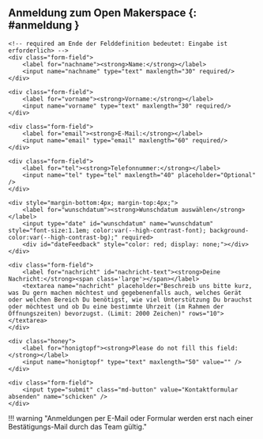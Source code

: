## Anmeldung zum Open Makerspace {: #anmeldung }

<form method="post" action="https://feedback.ruhr-uni-bochum.de/formmailer.php" name="Kontaktformular" enctype="multipart/form-data" class="form">
    <input type="hidden" name="subject"       value="Anmeldung zu einem Open Makerspace" />     
	<input type="hidden" name="recipients"    value="makerspace@ruhr-uni-bochum.de"/>
    <!-- 
	<input type="hidden" name="mail_options" value="CharSet=UTF-8, 
													PlainTemplate=template.txt, 
													TemplateMissing='', 
													Exclude=realname;honigtopf;schicken;FromAddr"/> 
	-->
	<input type="hidden" name="mail_options" value="charset=UTF-8,Exclude=realname;honigtopf;schicken;FromAddr"/>
	<input type="hidden" name="good_url"      value="https://makerspace.ruhr-uni-bochum.de/danke/"  />
	
	<!-- required am Ende der Felddefinition bedeutet: Eingabe ist erforderlich> -->
    <div class="form-field">
		<label for="nachname"><strong>Name:</strong></label>
		<input name="nachname" type="text" maxlength="30" required/>
	</div>							

	<div class="form-field">
		<label for="vorname"><strong>Vorname:</strong></label>
		<input name="vorname" type="text" maxlength="30" required/>
	</div>							

	<div class="form-field">
		<label for="email"><strong>E-Mail:</strong></label>
		<input name="email" type="email" maxlength="60" required/>
	</div>			

	<div class="form-field">
		<label for="tel"><strong>Telefonnummer:</strong></label>
		<input name="tel" type="tel" maxlength="40" placeholder="Optional" />
	</div>			

	<div style="margin-bottom:4px; margin-top:4px;">
		<label for="wunschdatum"><strong>Wunschdatum auswählen</strong></label>
		<input type="date" id="wunschdatum" name="wunschdatum" style="font-size:1.1em; color:var(--high-contrast-font); background-color:var(--high-contrast-bg);" required>
		<div id="dateFeedback" style="color: red; display: none;"></div>
	</div>	

	<div class="form-field">
		<label for="nachricht" id="nachricht-text"><strong>Deine Nachricht:</strong><span class='large'></span></label>
		<textarea name="nachricht" placeholder="Beschreib uns bitte kurz, was Du gern machen möchtest und gegebenenfalls auch, welches Gerät oder welchen Bereich Du benötigst, wie viel Unterstützung Du brauchst oder möchtest und ob Du eine bestimmte Uhrzeit (im Rahmen der Öffnungszeiten) bevorzugst. (Limit: 2000 Zeichen)" rows="10"></textarea>
	</div> 

	<div class="honey">
		<label for="honigtopf"><strong>Please do not fill this field:</strong></label>
		<input name="honigtopf" type="text" maxlength="50" value="" />
	</div>	

	<div class="form-field">
		<input type="submit" class="md-button" value="Kontaktformular absenden" name="schicken" /> 
	</div>							
</form>


<script type="text/javascript">
	/**
	 * Check if the given date object is a valid date.
	 * @param {Date} d - Date object to validate.
	 * @returns {boolean} - Returns true if the date object is valid, false otherwise.
	 */
	const isValidDate = d => {
		return d instanceof Date && !isNaN(d);
	};

	/**
	 * Check if the given date is in the past.
	 * @param {Date} date - Date object to check.
	 * @returns {boolean} - Returns true if the date is in the past, false otherwise.
	 */
	const isPastDate = (date) => {
		const today = new Date();
		today.setHours(0, 0, 0, 0);  // Set the time to midnight for a correct comparison
		return date < today;
	};

	/**
	 * Validate the given date string to ensure it is a valid date, not in the past,
	 * and is either a Tuesday or a Thursday.
	 * @param {string} dateString - The date string in format YYYY-MM-DD.
	 * @returns {boolean} - Returns true if the date string meets the conditions, false otherwise.
	 */
	const validate = dateString => {
		const date = new Date(dateString);

		// Check for valid date
		if (!isValidDate(date)) return false;

		// Check if date is in the past
		if (isPastDate(date)) return false;

		// Check if date is a Tuesday (2) or Thursday (4)
		const day = date.getDay();
		return (day == 2 || day == 4);
	};

	// Reference to the feedback message DOM element
	const dateFeedback = document.getElementById('dateFeedback');

	/**
	 * Event listener for input changes on the date field.
	 * Validates the input and provides immediate feedback to the user.
	 */
	document.getElementById('wunschdatum').addEventListener('input', evt => {
		const dateInput = evt.target.value;

		// Ensure we have a complete date in format YYYY-MM-DD before validating
		if (dateInput && dateInput.length === 10) {
			if (isPastDate(new Date(dateInput))) {
				evt.target.setCustomValidity('Bitte wähle ein zukünftiges Datum.');
				dateFeedback.textContent = 'Bitte wähle ein zukünftiges Datum.';
				dateFeedback.style.display = 'block';  // Show the feedback message
			} else if (!validate(dateInput)) {
				evt.target.setCustomValidity('Bitte wähle einen Dienstag oder Donnerstag.');
				dateFeedback.textContent = 'Bitte wähle einen Dienstag oder Donnerstag.';
				dateFeedback.style.display = 'block';  // Show the feedback message
			} else {
				evt.target.setCustomValidity('');  // Clear any previous error message
				dateFeedback.style.display = 'none';  // Hide the feedback message
			}
		}
	});
</script>

!!! warning "Anmeldungen per E-Mail oder Formular werden erst nach einer Bestätigungs-Mail durch das Team gültig."